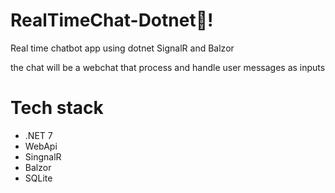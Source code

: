 # RealTimeChat-Dotnet🤖!
Real time chatbot app using dotnet SignalR and Balzor

the chat will be a webchat that process and handle user messages as inputs

# Tech stack
- .NET 7
- WebApi
- SingnalR
- Balzor
- SQLite
